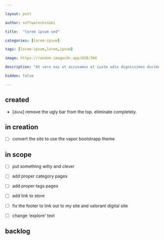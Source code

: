```yaml
---

layout: post

author: softwareshinobi

title:  "lorem ipsum sed"

categories: [lorem-ipsum]

tags: [lorem-ipsum,lorem,ipsum]

image: https://random.imagecdn.app/820/360

description: "At vero eos et accusamus et iusto odio dignissimos ducimus qui blanditiis praesentium voluptatum deleniti."

hidden: false

---
```


## created

- [`done`] remove the ugly bar from the top. eliminate completely.

## in creation

- [ ] convert the site to use the vapor bootstrapp theme

## in scope

- [ ] put something witty and clever

- [ ] add proper category pages

- [ ] add proper tags pages

- [ ] add link to store

- [ ] fix the footer to link out to my site and valorant digital site

- [ ] change 'explore' text

## backlog

